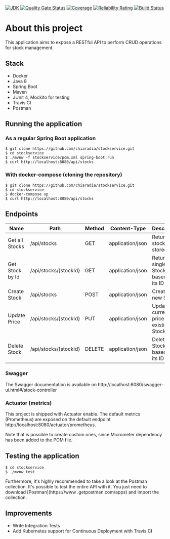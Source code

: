 [![JDK](https://img.shields.io/badge/OpenJDK-8-orange)](https://img.shields.io/badge/OpenJDK-8-orange)
[![Quality Gate Status](https://sonarcloud.io/api/project_badges/measure?project=com.payconiq%3Astockservice&metric=alert_status)](https://sonarcloud.io/dashboard?id=com.payconiq%3Astockservice)
[![Coverage](https://sonarcloud.io/api/project_badges/measure?project=com.payconiq%3Astockservice&metric=coverage)](https://sonarcloud.io/dashboard?id=com.payconiq%3Astockservice)
[![Reliability Rating](https://sonarcloud.io/api/project_badges/measure?project=com.payconiq%3Astockservice&metric=reliability_rating)](https://sonarcloud.io/dashboard?id=com.payconiq%3Astockservice)
[![Build Status](https://travis-ci.org/chiaradia/stockservice.svg?branch=master)](https://travis-ci.org/chiaradia/stockservice)

# About this project

This application aims to expose a RESTful API to perform CRUD operations for stock management.

## Stack
- Docker
- Java 8
- Spring Boot
- Maven
- JUnit 4, Mockito for testing
- Travis CI
- Postman

## Running the application

### As a regular Spring Boot application 
    $ git clone https://github.com/chiaradia/stockservice.git
    $ cd stockservice
    $ ./mvnw -f stockservice/pom.xml spring-boot:run
    $ curl http://localhost:8080/api/stocks

### With docker-compose (cloning the repository)  
    
    $ git clone https://github.com/chiaradia/stockservice.git
    $ cd stockservice
    $ docker-compose up
    $ curl http://localhost:8080/api/stocks
    
## Endpoints
| Name 	| Path 	| Method 	| Content-Type 	| Description 	|
|------	|------	|--------	|--------------	|-------------	|
|   Get all Stocks   	|   /api/stocks   	|     GET   	| application/json              	| Return all stocks stored            	|
|   Get Stock by Id   	|   /api/stocks/{stockId}   	|      GET  	| application/json             	| Return a single Stock based on its ID            	|
|   Create Stock   	|   /api/stocks   	|      POST  	| application/json             	| Create a new Stock            	|
|   Update Price   	|   /api/stocks/{stockId}   	|      PUT  	| application/json             	|     Update the current price of an existing Stock        	|
|   Delete Stock   	|   /api/stocks/{stockId}   	|      DELETE  	| application/json             	|   Delete a Stock based on its ID          	|

### Swagger 

The Swagger documentation is available on http://localhost:8080/swagger-ui.html#/stock-controller

### Actuator (metrics) 

This project is shipped with Actuator enable. The default metrics (Prometheus) are exposed on the default endpoint http://localhost:8080/actuator/prometheus.

Note that is possible to create custom ones, since Micrometer dependency has been added to the POM file.

## Testing the application
    $ cd stockservice
    $ ./mvnw test

Furthermore, it's highly recommended to take a look at the Postman collection. It's possible to test the entire API with it. You just need to download [Postman](https://www
.getpostman.com/apps) and import the collection.

## Improvements

 - Write Integration Tests
 - Add Kubernetes support for Continuous Deployment with Travis CI